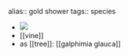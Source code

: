 alias:: gold shower
tags:: species

- ![](https://peach-geographical-bat-397.mypinata.cloud/ipfs/Qmet9KTrzXQXF8HR3XA2o8ujCdxs9mgg481b2sicz4Q3gu)
- [[vine]]
- as [[tree]]: [[galphimia glauca]]